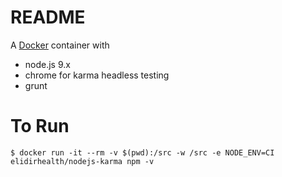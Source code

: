 # README

A [Docker](https://www.docker.com/) container with

- node.js 9.x
- chrome for karma headless testing
- grunt



# To Run

    $ docker run -it --rm -v $(pwd):/src -w /src -e NODE_ENV=CI elidirhealth/nodejs-karma npm -v
